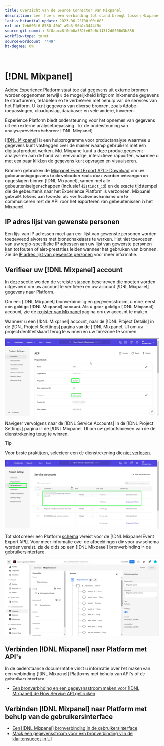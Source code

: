 ```yaml
---
title: Overzicht van de Source Connector van Mixpanel
description: Leer hoe u een verbinding tot stand brengt tussen Mixpanel en Adobe Experience Platform met behulp van API's of de gebruikersinterface.
last-substantial-update: 2023-06-21T00:00:00Z
exl-id: 7eb605f6-8580-40b7-a9b3-96b9c3444f5d
source-git-commit: 6f8abca8f0db8a559fe62e6c143f2d0506d3b886
workflow-type: tm+mt
source-wordcount: '449'
ht-degree: 0%

---
```


# [!DNL Mixpanel]

Adobe Experience Platform staat toe dat gegevens uit externe bronnen worden opgenomen terwijl u de mogelijkheid krijgt om inkomende gegevens te structureren, te labelen en te verbeteren met behulp van de services van het Platform. U kunt gegevens van diverse bronnen, zoals Adobe-toepassingen, cloudopslag, databases en vele andere, invoeren.

Experience Platform biedt ondersteuning voor het opnemen van gegevens uit een externe analysetoepassing. Tot de ondersteuning van analyseproviders behoren: [!DNL Mixpanel].

[[!DNL Mixpanel]](https://www.mixpanel.com) is een hulpprogramma voor productanalyse waarmee u gegevens kunt vastleggen over de manier waarop gebruikers met een digitaal product werken. Met Mixpanel kunt u deze productgegevens analyseren aan de hand van eenvoudige, interactieve rapporten, waarmee u met een paar klikken de gegevens kunt opvragen en visualiseren.

Bronnen gebruiken de [Mixpanel Event Export API > Download](https://developer.mixpanel.com/reference/raw-event-export) om uw gebeurtenisgegevens te downloaden zoals deze worden ontvangen en opgeslagen binnen [!DNL Mixpanel], samen met alle gebeurteniseigenschappen (inclusief `distinct_id`) en de exacte tijdstempel die de gebeurtenis naar het Experience Platform is verzonden. Mixpanel gebruikt tokens aan toonder als verificatiemechanisme om te communiceren met de API voor het exporteren van gebeurtenissen in het Mixpanel.

## IP adres lijst van gewenste personen

Een lijst van IP adressen moet aan een lijst van gewenste personen worden toegevoegd alvorens met bronschakelaars te werken. Het niet toevoegen van uw regio-specifieke IP adressen aan uw lijst van gewenste personen kan tot fouten of niet-prestaties leiden wanneer het gebruiken van bronnen. Zie de [IP adres lijst van gewenste personen](../../ip-address-allow-list.md) voor meer informatie.

## Verifieer uw [!DNL Mixpanel] account

In deze sectie worden de vereiste stappen beschreven die moeten worden uitgevoerd om uw account te verifiëren en uw account [!DNL Mixpanel] gegevens naar Platform.

Om een [!DNL Mixpanel] bronverbinding en gegevensstroom, u moet eerst een geldige [!DNL Mixpanel] account. Als u geen geldige [!DNL Mixpanel] account, zie de [register van Mixpanel](https://mixpanel.com/register/) pagina om uw account te maken.

Wanneer u een [!DNL Mixpanel] account, naar de [!DNL Project Details] in de [!DNL Project Seettings] pagina van de [!DNL Mixpanel] UI om uw projectidentiteitskaart terug te winnen en uw timezone te vormen.

![mixpanel-project-settings](../../images/tutorials/create/mixpanel-export-events/mixpanel-project-settings.png)

Navigeer vervolgens naar de [!DNL Service Accounts] in de [!DNL Project Settings] pagina in de [!DNL Mixpanel] UI om uw geloofsbrieven van de de dienstrekening terug te winnen.

>[!TIP]
>
>Voor beste praktijken, selecteer een de dienstrekening die [niet verlopen](https://developer.mixpanel.com/reference/service-accounts#service-account-expiration).

![Mixpanel-serviceaccount](../../images/tutorials/create/mixpanel-export-events/mixpanel-service-account.png)

Tot slot creeer een Platform [schema](../../../xdm/schema/composition.md) vereist voor de [!DNL Mixpanel Event Export API]. Voor meer informatie over de afbeeldingen die voor uw schema worden vereist, zie de gids op [een [!DNL Mixpanel] bronverbinding in de gebruikersinterface](../../tutorials/ui/create/analytics/mixpanel.md#additional-resources).

![Schema maken](../../images/tutorials/create/mixpanel-export-events/schema.png)

## Verbinden [!DNL Mixpanel] naar Platform met API&#39;s

In de onderstaande documentatie vindt u informatie over het maken van een verbinding [!DNL Mixpanel] Platforms met behulp van API&#39;s of de gebruikersinterface:

* [Een bronverbinding en een gegevensstroom maken voor [!DNL Mixpanel] de Flow Service API gebruiken](../../tutorials/api/create/analytics/mixpanel.md)

## Verbinden [!DNL Mixpanel] naar Platform met behulp van de gebruikersinterface

* [Een [!DNL Mixpanel] bronverbinding in de gebruikersinterface](../../tutorials/ui/create/analytics/mixpanel.md)
* [Maak een gegevensstroom voor een bronverbinding van de klantensucces in UI](../../tutorials/ui/dataflow/analytics.md)
